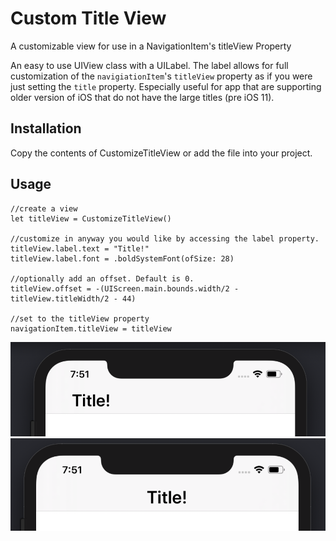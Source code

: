 # Custom Title View
A customizable view for use in a NavigationItem's titleView Property


An easy to use UIView class with a UILabel. The label allows for full customization of the `navigiationItem`'s `titleView` property as if you were just setting the `title` property. Especially useful for app that are supporting older version of iOS that do not have the large titles (pre iOS 11).

## Installation
Copy the contents of CustomizeTitleView or add the file into your project.

## Usage
```
//create a view
let titleView = CustomizeTitleView()

//customize in anyway you would like by accessing the label property.
titleView.label.text = "Title!"
titleView.label.font = .boldSystemFont(ofSize: 28)

//optionally add an offset. Default is 0.
titleView.offset = -(UIScreen.main.bounds.width/2 - titleView.titleWidth/2 - 44)

//set to the titleView property
navigationItem.titleView = titleView
```
![offset](screenshots/offset.png)
![normal](screenshots/normal.png)
